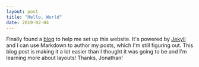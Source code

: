 ```yaml
---
layout: post
title: "Hello, World"
date: 2019-02-04
---
```


Finally found a [blog](http://jmcglone.com/guides/github-pages/) to help me set up this website. 
It's powered by [Jekyll](http://jekyllrb.com) and I can use Markdown to author my posts, which I'm still figuring out. 
This blog post is making it a lot easier than I thought it was going to be and I'm learning more about layouts!
Thanks, Jonathan!
